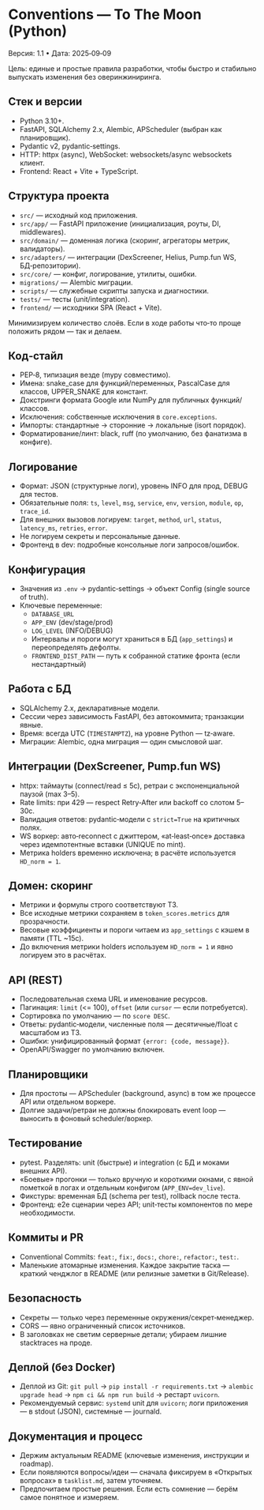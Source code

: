 # Conventions — To The Moon (Python)

Версия: 1.1 • Дата: 2025‑09‑09

Цель: единые и простые правила разработки, чтобы быстро и стабильно выпускать изменения без оверинжиниринга.

## Стек и версии
- Python 3.10+.
- FastAPI, SQLAlchemy 2.x, Alembic, APScheduler (выбран как планировщик).
- Pydantic v2, pydantic‑settings.
- HTTP: httpx (async), WebSocket: websockets/async websockets клиент.
- Frontend: React + Vite + TypeScript.

## Структура проекта
- `src/` — исходный код приложения.
- `src/app/` — FastAPI приложение (инициализация, роуты, DI, middlewares).
- `src/domain/` — доменная логика (скоринг, агрегаторы метрик, валидаторы).
- `src/adapters/` — интеграции (DexScreener, Helius, Pump.fun WS, БД‑репозитории).
- `src/core/` — конфиг, логирование, утилиты, ошибки.
- `migrations/` — Alembic миграции.
- `scripts/` — служебные скрипты запуска и диагностики.
- `tests/` — тесты (unit/integration).
- `frontend/` — исходники SPA (React + Vite).

Минимизируем количество слоёв. Если в ходе работы что‑то проще положить рядом — так и делаем.

## Код‑стайл
- PEP‑8, типизация везде (mypy совместимо).
- Имена: snake_case для функций/переменных, PascalCase для классов, UPPER_SNAKE для констант.
- Докстринги формата Google или NumPy для публичных функций/классов.
- Исключения: собственные исключения в `core.exceptions`.
- Импорты: стандартные → сторонние → локальные (isort порядок).
- Форматирование/линт: black, ruff (по умолчанию, без фанатизма в конфиге).

## Логирование
- Формат: JSON (структурные логи), уровень INFO для прод, DEBUG для тестов.
- Обязательные поля: `ts`, `level`, `msg`, `service`, `env`, `version`, `module`, `op`, `trace_id`.
- Для внешних вызовов логируем: `target`, `method`, `url`, `status`, `latency_ms`, `retries`, `error`.
- Не логируем секреты и персональные данные.
- Фронтенд в dev: подробные консольные логи запросов/ошибок.

## Конфигурация
- Значения из `.env` → pydantic‑settings → объект Config (single source of truth).
- Ключевые переменные:
  - `DATABASE_URL`
  - `APP_ENV` (dev/stage/prod)
  - `LOG_LEVEL` (INFO/DEBUG)
  - Интервалы и пороги могут храниться в БД (`app_settings`) и переопределять дефолты.
  - `FRONTEND_DIST_PATH` — путь к собранной статике фронта (если нестандартный)

## Работа с БД
- SQLAlchemy 2.x, декларативные модели.
- Сессии через зависимость FastAPI, без автокоммита; транзакции явные.
- Время: всегда UTC (`TIMESTAMPTZ`), на уровне Python — tz‑aware.
- Миграции: Alembic, одна миграция — один смысловой шаг.

## Интеграции (DexScreener, Pump.fun WS)
- httpx: таймауты (connect/read ≤ 5с), ретраи с экспоненциальной паузой (max 3–5).
- Rate limits: при 429 — respect Retry‑After или backoff со слотом 5–30с.
- Валидация ответов: pydantic‑модели с `strict=True` на критичных полях.
- WS воркер: авто‑reconnect с джиттером, «at‑least‑once» доставка через идемпотентные вставки (UNIQUE по mint).
- Метрика holders временно исключена; в расчёте используется `HD_norm = 1`.

## Домен: скоринг
- Метрики и формулы строго соответствуют ТЗ.
- Все исходные метрики сохраняем в `token_scores.metrics` для прозрачности.
- Весовые коэффициенты и пороги читаем из `app_settings` с кэшем в памяти (TTL ~15с).
- До включения метрики holders используем `HD_norm = 1` и явно логируем это в расчётах.

## API (REST)
- Последовательная схема URL и именование ресурсов.
- Пагинация: `limit` (<= 100), `offset` (или `cursor` — если потребуется).
- Сортировка по умолчанию — по `score DESC`.
- Ответы: pydantic‑модели, численные поля — десятичные/float с масштабом из ТЗ.
- Ошибки: унифицированный формат `{error: {code, message}}`.
- OpenAPI/Swagger по умолчанию включен.

## Планировщики
- Для простоты — APScheduler (background, async) в том же процессе API или отдельном воркере.
- Долгие задачи/ретраи не должны блокировать event loop — выносить в фоновый scheduler/воркер.

## Тестирование
- pytest. Разделять: unit (быстрые) и integration (c БД и моками внешних API).
- «Боевые» прогонки — только вручную и короткими окнами, с явной пометкой в логах и отдельным конфигом (`APP_ENV=dev_live`).
- Фикстуры: временная БД (schema per test), rollback после теста.
 - Фронтенд: e2e сценарии через API; unit‑тесты компонентов по мере необходимости.

## Коммиты и PR
- Conventional Commits: `feat:`, `fix:`, `docs:`, `chore:`, `refactor:`, `test:`.
- Маленькие атомарные изменения. Каждое закрытие таска — краткий ченджлог в README (или релизные заметки в Git/Release).

## Безопасность
- Секреты — только через переменные окружения/секрет‑менеджер.
- CORS — явно ограниченный список источников.
- В заголовках не светим серверные детали; убираем лишние stacktraces на проде.

## Деплой (без Docker)
- Деплой из Git: `git pull` → `pip install -r requirements.txt` → `alembic upgrade head` → `npm ci && npm run build` → рестарт `uvicorn`.
- Рекомендуемый сервис: `systemd` unit для `uvicorn`; логи приложения — в stdout (JSON), системные — journald.

## Документация и процесс
- Держим актуальным README (ключевые изменения, инструкции и roadmap).
- Если появляются вопросы/идеи — сначала фиксируем в «Открытых вопросах» в `tasklist.md`, затем уточняем.
- Предпочитаем простые решения. Если есть сомнение — берём самое понятное и измеряем.
